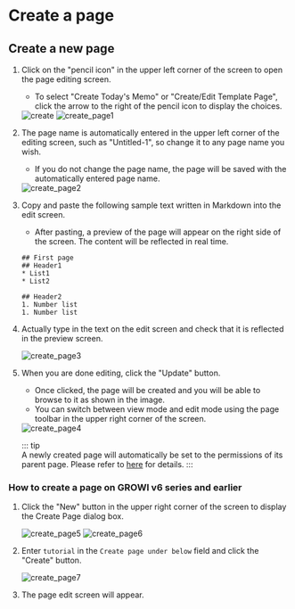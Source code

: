 # Create a page

## Create a new page

1. Click on the "pencil icon" in the upper left corner of the screen to open the page editing screen.
    - To select "Create Today's Memo" or "Create/Edit Template Page", click the arrow to the right of the pencil icon to display the choices.

    <img :src="$withBase('/assets/images/en/create.png')" alt="create">

    <img :src="$withBase('/assets/images/en/create_page1.png')" alt="create_page1">

1. The page name is automatically entered in the upper left corner of the editing screen, such as "Untitled-1", so change it to any page name you wish.
    - If you do not change the page name, the page will be saved with the automatically entered page name.

    <img :src="$withBase('/assets/images/en/create_page2.png')" alt="create_page2">

1. Copy and paste the following sample text written in Markdown into the edit screen.
    - After pasting, a preview of the page will appear on the right side of the screen. The content will be reflected in real time.

    ````
    ## First page
    ## Header1
    * List1
    * List2

    ## Header2 
    1. Number list
    1. Number list
    ````

1. Actually type in the text on the edit screen and check that it is reflected in the preview screen.

    <img :src="$withBase('/assets/images/en/create_page3.png')" alt="create_page3">

1. When you are done editing, click the "Update" button.
    - Once clicked, the page will be created and you will be able to browse to it as shown in the image.
    - You can switch between view mode and edit mode using the page toolbar in the upper right corner of the screen.

    <img :src="$withBase('/assets/images/en/create_page4.png')" alt="create_page4">

    ::: tip  
    A newly created page will automatically be set to the permissions of its parent page. Please refer to [here](/en/guide/features/authority.html) for details.
    :::

### How to create a page on GROWI v6 series and earlier

1. Click the "New" button in the upper right corner of the screen to display the Create Page dialog box.

    <img :src="$withBase('/assets/images/en/create_page5.png')" alt="create_page5">

    <img :src="$withBase('/assets/images/en/create_page6.png')" alt="create_page6">

1. Enter `tutorial` in the `Create page under below` field and click the "Create" button.

    <img :src="$withBase('/assets/images/en/create_page7.png')" alt="create_page7">

1. The page edit screen will appear.
